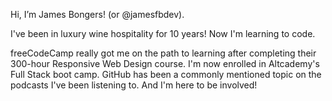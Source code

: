 Hi, I’m James Bongers! (or @jamesfbdev).

I've been in luxury wine hospitality for 10 years! Now I'm learning to code. 

freeCodeCamp really got me on the path to learning after completing their 300-hour Responsive Web Design course. I'm now enrolled in Altcademy's Full Stack boot camp. 
GitHub has been a commonly mentioned topic on the podcasts I've been listening to. And I'm here to be involved! 

